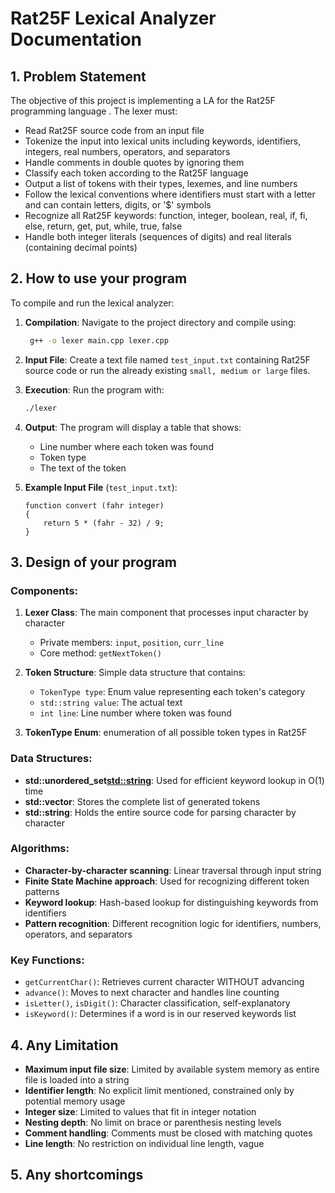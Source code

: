 # Rat25F Lexical Analyzer Documentation

## 1. Problem Statement

The objective of this project is implementing a LA for the Rat25F programming language . The lexer must:

- Read Rat25F source code from an input file
- Tokenize the input into lexical units including keywords, identifiers, integers, real numbers, operators, and separators
- Handle comments in double quotes by ignoring them
- Classify each token according to the Rat25F language
- Output a list of tokens with their types, lexemes, and line numbers
- Follow the lexical conventions where identifiers must start with a letter and can contain letters, digits, or '$' symbols
- Recognize all Rat25F keywords: function, integer, boolean, real, if, fi, else, return, get, put, while, true, false
- Handle both integer literals (sequences of digits) and real literals (containing decimal points)

## 2. How to use your program

To compile and run the lexical analyzer:

1. **Compilation**: Navigate to the project directory and compile using:
   ```bash
    g++ -o lexer main.cpp lexer.cpp
   ```

2. **Input File**: Create a text file named `test_input.txt` containing Rat25F source code or run the already existing `small, medium or large` files.

3. **Execution**: Run the program with:
   ```bash
   ./lexer
   ```

4. **Output**: The program will display a table that shows:
   - Line number where each token was found
   - Token type
   - The text of the token

5. **Example Input File** (`test_input.txt`):
   ```
   function convert (fahr integer)
   {
       return 5 * (fahr - 32) / 9;
   }
   ```

## 3. Design of your program

### Components:

1. **Lexer Class**: The main component that processes input character by character
   - Private members: `input`, `position`, `curr_line`
   - Core method: `getNextToken()`

2. **Token Structure**: Simple data structure that contains:
   - `TokenType type`: Enum value representing each token's category
   - `std::string value`: The actual text
   - `int line`: Line number where token was found

3. **TokenType Enum**: enumeration of all possible token types in Rat25F

### Data Structures:
- **std::unordered_set<std::string>**: Used for efficient keyword lookup in O(1) time
- **std::vector<Token>**: Stores the complete list of generated tokens
- **std::string**: Holds the entire source code for parsing character by character

### Algorithms:
- **Character-by-character scanning**: Linear traversal through input string
- **Finite State Machine approach**: Used for recognizing different token patterns
- **Keyword lookup**: Hash-based lookup for distinguishing keywords from identifiers
- **Pattern recognition**: Different recognition logic for identifiers, numbers, operators, and separators

### Key Functions:
- `getCurrentChar()`: Retrieves current character WITHOUT advancing
- `advance()`: Moves to next character and handles line counting
- `isLetter()`, `isDigit()`: Character classification, self-explanatory
- `isKeyword()`: Determines if a word is in our reserved keywords list

## 4. Any Limitation

- **Maximum input file size**: Limited by available system memory as entire file is loaded into a string
- **Identifier length**: No explicit limit mentioned, constrained only by potential memory usage
- **Integer size**: Limited to values that fit in integer notation
- **Nesting depth**: No limit on brace or parenthesis nesting levels
- **Comment handling**: Comments must be closed with matching quotes
- **Line length**: No restriction on individual line length, vague

## 5. Any shortcomings
